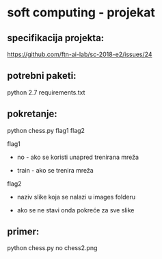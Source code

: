 # soft computing - projekat

## specifikacija projekta:
https://github.com/ftn-ai-lab/sc-2018-e2/issues/24

## potrebni paketi:
python 2.7
requirements.txt

## pokretanje:
python chess.py flag1 flag2

flag1

- no - ako se koristi unapred trenirana mreža

- train - ako se trenira mreža
     
flag2

- naziv slike koja se nalazi u images folderu

- ako se ne stavi onda pokreće za sve slike
     
## primer: 
python chess.py no chess2.png
